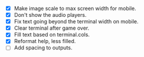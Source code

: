 * [x] Make image scale to max screen width for mobile.
* [x] Don't show the audio players.
* [x] Fix text going beyond the terminal width on mobile.
* [x] Clear terminal after game over.
* [x] Fill text based on terminal.cols.
* [x] Reformat help, less filled.
* [ ] Add spacing to outputs.
